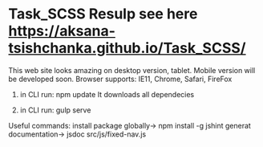 # Task_SCSS Resulp see here https://aksana-tsishchanka.github.io/Task_SCSS/
This web site looks amazing on desktop version, tablet. Mobile version will be developed soon.
Browser supports: IE11, Chrome, Safari, FireFox 
1) in CLI run: npm update
It downloads all dependecies

2) in CLI run: gulp serve

Useful commands:
install package globally-> npm install -g jshint
generat documentation-> jsdoc src/js/fixed-nav.js

